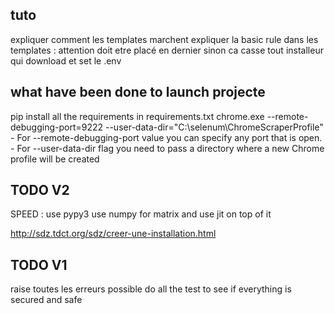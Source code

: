 ## tuto
expliquer comment les templates marchent
expliquer la basic rule dans les templates : attention doit etre placé en dernier sinon ca casse tout
installeur qui download et set le .env

## what have been done to launch projecte
pip install all the requirements in requirements.txt
chrome.exe --remote-debugging-port=9222 --user-data-dir="C:\selenum\ChromeScraperProfile"
    - For --remote-debugging-port value you can specify any port that is open.
    - For --user-data-dir flag you need to pass a directory where a new Chrome profile will be created

## TODO V2
SPEED :
use pypy3
use numpy for matrix and use jit on top of it

http://sdz.tdct.org/sdz/creer-une-installation.html

## TODO V1
raise toutes les erreurs possible
do all the test to see if everything is secured and safe